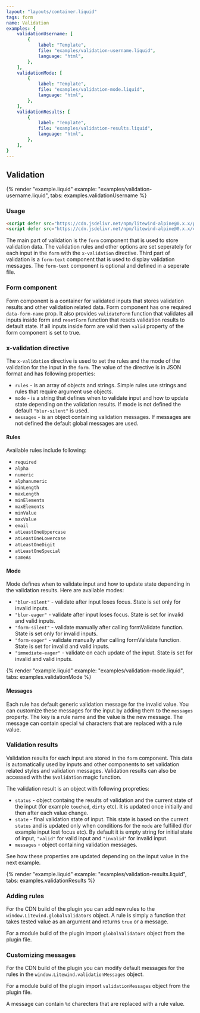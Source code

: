 ```yaml
---
layout: "layouts/container.liquid"
tags: form
name: Validation
examples: {
    validationUsername: [
        {
            label: "Template",
            file: "examples/validation-username.liquid",
            language: "html",
        },
    ],
    validationMode: [
        {
            label: "Template",
            file: "examples/validation-mode.liquid",
            language: "html",
        },
    ],
    validationResults: [
        {
            label: "Template",
            file: "examples/validation-results.liquid",
            language: "html",
        },
    ],
}
---
```

## Validation

{% render "example.liquid" example: "examples/validation-username.liquid", tabs: examples.validationUsername %}

### Usage

```html
<script defer src="https://cdn.jsdelivr.net/npm/litewind-alpine@0.x.x/plugins/validation/dist/cdn.min.js"></script>
<script defer src="https://cdn.jsdelivr.net/npm/litewind-alpine@0.x.x/components/form-text/dist/cdn.min.js"></script>
```

The main part of validation is the `form` component that is used to store validation data. The validation rules and other options are set seperately for each input in the `form` with the `x-validation` directive. Third part of validation is a `form-text` component that is used to display validation messages. The `form-text` component is optional and defined in a seperate file.

### Form component

Form component is a container for validated inputs that stores validation results and other validation related data. Form component has one required `data-form-name` prop. It also provides `validateForm` function that validates all inputs inside form and `resetForm` function that resets validation results to default state. If all inputs inside form are valid then `valid` property of the form component is set to true.

### x-validation directive

The `x-validation` directive is used to set the rules and the mode of the validation for the input in the `form`. The value of the directive is in JSON format and has following properties:
- `rules` - is an array of objects and strings. Simple rules use strings and rules that require argument use objects.
- `mode` - is a string that defines when to validate input and how to update state depending on the validation results. If mode is not defined the default `"blur-silent"` is used.
- `messages` - is an object containing validation messages. If messages are not defined the default global messages are used.

#### Rules

Available rules include following:

- `required`
- `alpha`
- `numeric`
- `alphanumeric`
- `minLength`
- `maxLength`
- `minElements`
- `maxElements`
- `minValue`
- `maxValue`
- `email`
- `atLeastOneUppercase`
- `atLeastOneLowercase`
- `atLeastOneDigit`
- `atLeastOneSpecial`
- `sameAs`

#### Mode

Mode defines when to validate input and how to update state depending in the validation results. Here are available modes:

- `"blur-silent"` - validate after input loses focus. State is set only for invalid inputs.
- `"blur-eager"` - validate after input loses focus. State is set for invalid and valid inputs.
- `"form-silent"` - validate manually after calling formValidate function. State is set only for invalid inputs.
- `"form-eager"` - validate manually after calling formValidate function. State is set for invalid and valid inputs.
- `"immediate-eager"` - validate on each update of the input. State is set for invalid and valid inputs.

{% render "example.liquid" example: "examples/validation-mode.liquid", tabs: examples.validationMode %}

#### Messages

Each rule has default generic validation message for the invalid value. You can customize these messages for the input by adding them to the `messages` property. The key is a rule name and the value is the new message. The message can contain special `%d` characters that are replaced with a rule value.

### Validation results

Validation results for each input are stored in the `form` component. This data is automatically used by inputs and other components to set validation related styles and validation messages. Validation results can also be accessed with the `$validation` magic function.

The validation result is an object with following propreties:

- `status` - object containg the results of validation and the current state of the input (for example `touched`, `dirty` etc). It is updated once initially and then after each value change.
- `state` - final validation state of input. This state is based on the current `status` and is updated only when conditions for the `mode` are fulfilled (for example input lost focus etc). By default it is empty string for initial state of input, `"valid"` for valid input and `"invalid"` for invalid input.
- `messages` - object containing validation messages.

See how these properties are updated depending on the input value in the next example.

{% render "example.liquid" example: "examples/validation-results.liquid", tabs: examples.validationResults %}

### Adding rules

For the CDN build of the plugin you can add new rules to the `window.Litewind.globalValidators` object. A rule is simply a function that takes tested value as an argument and returns `true` or a message.

For a module build of the plugin import `globalValidators` object from the plugin file.

### Customizing messages

For the CDN build of the plugin you can modify default messages for the rules in the `window.Litewind.validationMessages` object.

For a module build of the plugin import `validationMessages` object from the plugin file.

A message can contain `%d` charecters that are replaced with a rule value.
